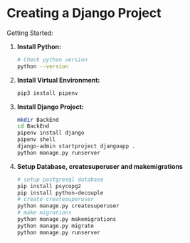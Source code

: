 # Creating a Django Project

Getting Started:

1. **Install Python:**

    ```bash
    # Check python version
    python --version
    ```

2. **Install Virtual Environment:**

    ```bash
    pip3 install pipenv
    ```

3. **Install Django Project:**

    ```bash
    mkdir BackEnd
    cd BackEnd
    pipenv install django
    pipenv shell
    django-admin startproject djangoapp .
    python manage.py runserver
    ```

4. **Setup Database, createsuperuser and makemigrations**
    ```bash
    # setup postgresql database
    pip install psycopg2
    pip install python-decouple
    # create createsuperuser
    python manage.py createsuperuser
    # make migrations
    python manage.py makemigrations
    python manage.py migrate
    python manage.py runserver
    ```